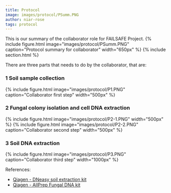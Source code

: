 ```yaml
---
title: Protocol
image: images/protocol/PSumm.PNG
author: niar-rose
tags: protocol
---
```


This is our summary of the collaborator role for FAILSAFE Project.
  {%
  include figure.html
  image="images/protocol/PSumm.PNG"
  caption="Protocol summary for collaborator"
  width="650px"
%}
{% include section.html %}

There are three parts that needs to do by the collaborator, that are:
<br>

### 1 Soil sample collection
  {%
  include figure.html
  image="images/protocol/P1.PNG"
  caption="Collaborator first step"
  width="500px"
%}

### 2 Fungal colony isolation and cell DNA extraction
  {%
  include figure.html
  image="images/protocol/P2-1.PNG"
  width="500px"
%}
  {%
  include figure.html
  image="images/protocol/P2-2.PNG"
  caption="Collaborator second step"
  width="500px"
%}

### 3 Soil DNA extraction
  {%
  include figure.html
  image="images/protocol/P3.PNG"
  caption="Collaborator third step"
  width="1000px"
%}

References:
- [Qiagen - DNeasy soil extraction kit](https://www.qiagen.com/sg/resources/download.aspx?id=5a0517a7-711d-4085-8a28-2bb25fab828a&lang=en)
- [Qiagen - AllPrep Fungal DNA kit](https://www.qiagen.com/hr/resources/download.aspx?id=bf2e6517-b02c-4501-bc4e-e288b5e466d3&lang=en) 
